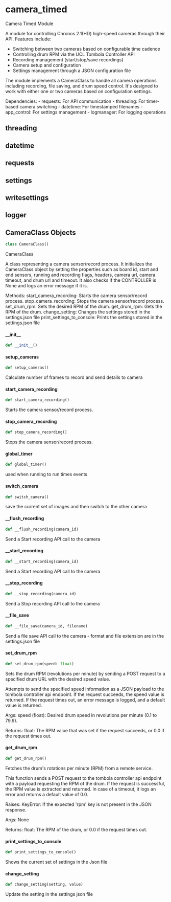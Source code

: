 

<a id="camera_timed"></a>

# camera\_timed

Camera Timed Module

A module for controlling Chronos 2.1(HD) high-speed cameras through their API. Features include:
- Switching between two cameras based on configurable time cadence
- Controlling drum RPM via the UCL Tombola Controller API
- Recording management (start/stop/save recordings)
- Camera setup and configuration
- Settings management through a JSON configuration file

The module implements a CameraClass to handle all camera operations including recording,
file saving, and drum speed control. It's designed to work with either one or two cameras
based on configuration settings.

Dependencies:
    - requests: For API communication
    - threading: For timer-based camera switching
    - datetime: For timestamped filenames
    - app_control: For settings management
    - logmanager: For logging operations

<a id="camera_timed.threading"></a>

## threading

<a id="camera_timed.datetime"></a>

## datetime

<a id="camera_timed.requests"></a>

## requests

<a id="camera_timed.settings"></a>

## settings

<a id="camera_timed.writesettings"></a>

## writesettings

<a id="camera_timed.logger"></a>

## logger

<a id="camera_timed.CameraClass"></a>

## CameraClass Objects

```python
class CameraClass()
```

CameraClass

A class representing a camera sensor/record process.
It initializes the CameraClass object by setting the properties such as board id, start and end sensors,
running and recording flags, headers, camera url, camera timeout, and drum url and timeout.
It also checks if the CONTROLLER is None and logs an error message if it is.

Methods:
    start_camera_recording: Starts the camera sensor/record process.
    stop_camera_recording: Stops the camera sensor/record process.
    set_drum_rpm: Sets the desired RPM of the drum.
    get_drum_rpm: Gets the RPM of the drum.
    change_setting: Changes the settings stored in the settings.json file
    print_settings_to_console: Prints the settings stored in the settings.json file

<a id="camera_timed.CameraClass.__init__"></a>

#### \_\_init\_\_

```python
def __init__()
```

<a id="camera_timed.CameraClass.setup_cameras"></a>

#### setup\_cameras

```python
def setup_cameras()
```

Calculate number of frames to record and send details to camera

<a id="camera_timed.CameraClass.start_camera_recording"></a>

#### start\_camera\_recording

```python
def start_camera_recording()
```

Starts the camera sensor/record process.

<a id="camera_timed.CameraClass.stop_camera_recording"></a>

#### stop\_camera\_recording

```python
def stop_camera_recording()
```

Stops the camera sensor/record process.

<a id="camera_timed.CameraClass.global_timer"></a>

#### global\_timer

```python
def global_timer()
```

used when running to run times events

<a id="camera_timed.CameraClass.switch_camera"></a>

#### switch\_camera

```python
def switch_camera()
```

save the current set of images and then switch to the other camera

<a id="camera_timed.CameraClass.__flush_recording"></a>

#### \_\_flush\_recording

```python
def __flush_recording(camera_id)
```

Send a Start recording API call to the camera

<a id="camera_timed.CameraClass.__start_recording"></a>

#### \_\_start\_recording

```python
def __start_recording(camera_id)
```

Send a Start recording API call to the camera

<a id="camera_timed.CameraClass.__stop_recording"></a>

#### \_\_stop\_recording

```python
def __stop_recording(camera_id)
```

Send a Stop recording API call to the camera

<a id="camera_timed.CameraClass.__file_save"></a>

#### \_\_file\_save

```python
def __file_save(camera_id, filename)
```

Send a file save API call to the camera - format and file extension are in the settings.json file

<a id="camera_timed.CameraClass.set_drum_rpm"></a>

#### set\_drum\_rpm

```python
def set_drum_rpm(speed: float)
```

Sets the drum RPM (revolutions per minute) by sending a POST request to
a specified drum URL with the desired speed value.

Attempts to send the specified speed information as a JSON payload to the
tombola controller api endpoint. If the request succeeds, the speed value is
returned. If the request times out, an error message is logged, and a
default value is returned.

Args:
    speed (float): Desired drum speed in revolutions per minute (0.1 to 79.9).

Returns:
    float: The RPM value that was set if the request succeeds, or 0.0
    if the request times out.

<a id="camera_timed.CameraClass.get_drum_rpm"></a>

#### get\_drum\_rpm

```python
def get_drum_rpm()
```

Fetches the drum's rotations per minute (RPM) from a remote service.

This function sends a POST request to the tombola controller api endpoint with a payload requesting
the RPM of the drum. If the request is successful, the RPM value is extracted and
returned. In case of a timeout, it logs an error and returns a default value of 0.0.

Raises:
    KeyError: If the expected 'rpm' key is not present in the JSON response.

Args:
    None

Returns:
    float: The RPM of the drum, or 0.0 if the request times out.

<a id="camera_timed.CameraClass.print_settings_to_console"></a>

#### print\_settings\_to\_console

```python
def print_settings_to_console()
```

Shows the current set of settings in the Json file

<a id="camera_timed.CameraClass.change_setting"></a>

#### change\_setting

```python
def change_setting(setting, value)
```

Update the setting in the settings json file

